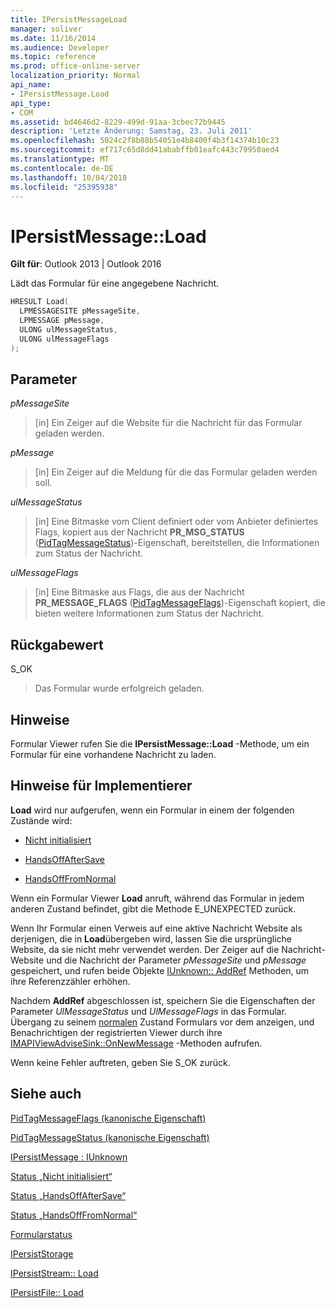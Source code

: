 ```yaml
---
title: IPersistMessageLoad
manager: soliver
ms.date: 11/16/2014
ms.audience: Developer
ms.topic: reference
ms.prod: office-online-server
localization_priority: Normal
api_name:
- IPersistMessage.Load
api_type:
- COM
ms.assetid: bd4646d2-8229-499d-91aa-3cbec72b9445
description: 'Letzte Änderung: Samstag, 23. Juli 2011'
ms.openlocfilehash: 5024c2f8b88b54051e4b8400f4b3f14374b10c23
ms.sourcegitcommit: ef717c65d8dd41ababffb01eafc443c79950aed4
ms.translationtype: MT
ms.contentlocale: de-DE
ms.lasthandoff: 10/04/2018
ms.locfileid: "25395938"
---
```

# <a name="ipersistmessageload"></a>IPersistMessage::Load

  
  
**Gilt für**: Outlook 2013 | Outlook 2016 
  
Lädt das Formular für eine angegebene Nachricht.
  
```cpp
HRESULT Load(
  LPMESSAGESITE pMessageSite,
  LPMESSAGE pMessage,
  ULONG ulMessageStatus,
  ULONG ulMessageFlags
);
```

## <a name="parameters"></a>Parameter

 _pMessageSite_
  
> [in] Ein Zeiger auf die Website für die Nachricht für das Formular geladen werden.
    
 _pMessage_
  
> [in] Ein Zeiger auf die Meldung für die das Formular geladen werden soll.
    
 _ulMessageStatus_
  
> [in] Eine Bitmaske vom Client definiert oder vom Anbieter definiertes Flags, kopiert aus der Nachricht **PR_MSG_STATUS** ([PidTagMessageStatus](pidtagmessagestatus-canonical-property.md))-Eigenschaft, bereitstellen, die Informationen zum Status der Nachricht.
    
 _ulMessageFlags_
  
> [in] Eine Bitmaske aus Flags, die aus der Nachricht **PR_MESSAGE_FLAGS** ([PidTagMessageFlags](pidtagmessageflags-canonical-property.md))-Eigenschaft kopiert, die bieten weitere Informationen zum Status der Nachricht.
    
## <a name="return-value"></a>Rückgabewert

S_OK 
  
> Das Formular wurde erfolgreich geladen.
    
## <a name="remarks"></a>Hinweise

Formular Viewer rufen Sie die **IPersistMessage::Load** -Methode, um ein Formular für eine vorhandene Nachricht zu laden. 
  
## <a name="notes-to-implementers"></a>Hinweise für Implementierer

 **Load** wird nur aufgerufen, wenn ein Formular in einem der folgenden Zustände wird: 
  
- [Nicht initialisiert](uninitialized-state.md)
    
- [HandsOffAfterSave](handsoffaftersave-state.md)
    
- [HandsOffFromNormal](handsofffromnormal-state.md)
    
Wenn ein Formular Viewer **Load** anruft, während das Formular in jedem anderen Zustand befindet, gibt die Methode E_UNEXPECTED zurück. 
  
Wenn Ihr Formular einen Verweis auf eine aktive Nachricht Website als derjenigen, die in **Load**übergeben wird, lassen Sie die ursprüngliche Website, da sie nicht mehr verwendet werden. Der Zeiger auf die Nachricht-Website und die Nachricht der Parameter _pMessageSite_ und _pMessage_ gespeichert, und rufen beide Objekte [IUnknown:: AddRef](https://msdn.microsoft.com/library/b4316efd-73d4-4995-b898-8025a316ba63%28Office.15%29.aspx) Methoden, um ihre Referenzzähler erhöhen. 
  
Nachdem **AddRef** abgeschlossen ist, speichern Sie die Eigenschaften der Parameter _UlMessageStatus_ und _UlMessageFlags_ in das Formular. Übergang zu seinem [normalen](normal-state.md) Zustand Formulars vor dem anzeigen, und Benachrichtigen der registrierten Viewer durch ihre [IMAPIViewAdviseSink::OnNewMessage](imapiviewadvisesink-onnewmessage.md) -Methoden aufrufen. 
  
Wenn keine Fehler auftreten, geben Sie S_OK zurück. 
  
## <a name="see-also"></a>Siehe auch



[PidTagMessageFlags (kanonische Eigenschaft)](pidtagmessageflags-canonical-property.md)
  
[PidTagMessageStatus (kanonische Eigenschaft)](pidtagmessagestatus-canonical-property.md)
  
[IPersistMessage : IUnknown](ipersistmessageiunknown.md)


[Status „Nicht initialisiert“](uninitialized-state.md)
  
[Status „HandsOffAfterSave“](handsoffaftersave-state.md)
  
[Status „HandsOffFromNormal“](handsofffromnormal-state.md)
  
[Formularstatus](form-states.md)


[IPersistStorage](https://msdn.microsoft.com/library/34379b8d-4e00-49cd-9fd1-65f88746c61a.aspx)
  
[IPersistStream:: Load](https://msdn.microsoft.com/library/351e1187-9959-4542-8778-925457c3b8e3.aspx)
  
[IPersistFile:: Load](https://msdn.microsoft.com/library/8391aa5c-fe6e-4b03-9eef-7958f75910a5.aspx)

